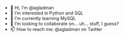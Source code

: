 - 👋 Hi, I’m @agladman
- 👀 I’m interested in Python and SQL
- 🌱 I’m currently learning MySQL
- 💞️ I’m looking to collaborate on... uh... stuff, I guess?
- 📫 How to reach me: @agladman on Twitter

<!---
agladman/agladman is a ✨ special ✨ repository because its `README.md` (this file) appears on your GitHub profile.
You can click the Preview link to take a look at your changes.
--->
